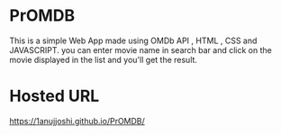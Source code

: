 # PrOMDB
This is a simple Web App made using OMDb API , HTML , CSS and JAVASCRIPT.
you can enter movie name in search bar and click on the movie displayed in the list and you'll get the result.
# Hosted URL
https://1anujjoshi.github.io/PrOMDB/
